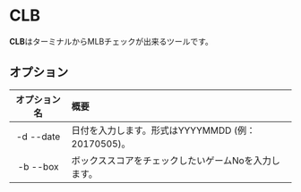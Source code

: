 # CLB
**CLB**はターミナルからMLBチェックが出来るツールです。

## オプション
|オプション名|概要|
|:--:|:--|
|-d --date|日付を入力します。形式はYYYYMMDD (例：20170505)。|
|-b --box|ボックススコアをチェックしたいゲームNoを入力します。|
